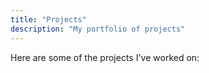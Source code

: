 ```yaml
---
title: "Projects"
description: "My portfolio of projects"
---
```


Here are some of the projects I've worked on: